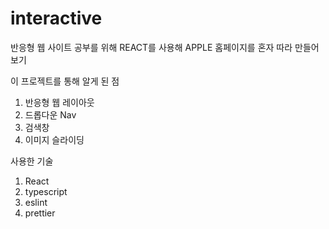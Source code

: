 # interactive
반응형 웹 사이트 공부를 위해 REACT를 사용해 APPLE 홈페이지를 혼자 따라 만들어 보기

이 프로젝트를 통해 알게 된 점
1. 반응형 웹 레이아웃
2. 드롭다운 Nav
3. 검색창
4. 이미지 슬라이딩

사용한 기술
1. React
2. typescript
3. eslint
4. prettier
   
